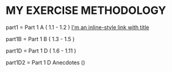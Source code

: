 # MY EXERCISE METHODOLOGY
part1 = Part 1 A ( 1.1 - 1.2 ) [I'm an inline-style link with title](https://www.google.com)

part1B = Part 1 B ( 1.3 - 1.5 )

part1D = Part 1 D ( 1.6 - 1.11 )

part1D2 = Part 1 D Anecdotes ()
